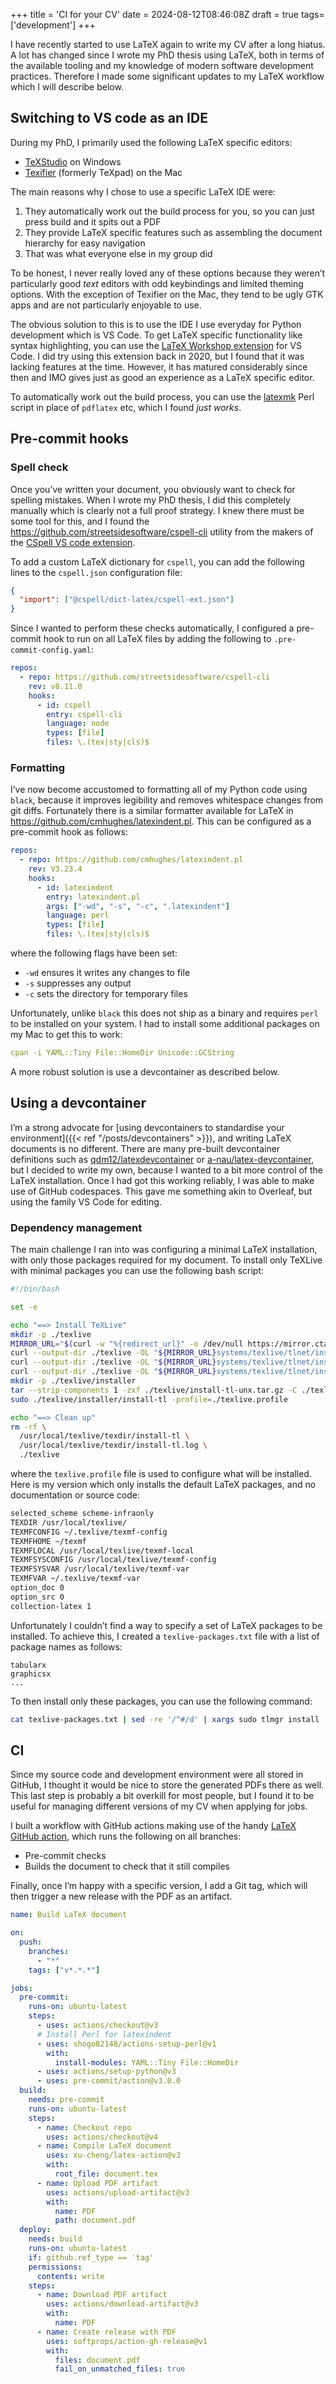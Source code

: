 +++
title = 'CI for your CV'
date = 2024-08-12T08:46:08Z
draft = true
tags=['development']
+++

I have recently started to use LaTeX again to write my CV after a long hiatus. A lot has changed since I wrote my PhD thesis using LaTeX, both in terms of the available tooling and my knowledge of modern software development practices. Therefore I made some significant updates to my LaTeX workflow which I will describe below.

## Switching to VS code as an IDE

During my PhD, I primarily used the following LaTeX specific editors:

- [TeXStudio](https://www.texstudio.org/) on Windows
- [Texifier](https://www.texifier.com/) (formerly TeXpad) on the Mac

The main reasons why I chose to use a specific LaTeX IDE were:

1. They automatically work out the build process for you, so you can just press build and it spits out a PDF
2. They provide LaTeX specific features such as assembling the document hierarchy for easy navigation
3. That was what everyone else in my group did

To be honest, I never really loved any of these options because they weren’t particularly good _text_ editors with odd keybindings and limited theming options. With the exception of Texifier on the Mac, they tend to be ugly GTK apps and are not particularly enjoyable to use.

The obvious solution to this is to use the IDE I use everyday for Python development which is VS Code. To get LaTeX specific functionality like syntax highlighting, you can use the [LaTeX Workshop extension](https://marketplace.visualstudio.com/items?itemName=James-Yu.latex-workshop) for VS Code. I did try using this extension back in 2020, but I found that it was lacking features at the time. However, it has matured considerably since then and IMO gives just as good an experience as a LaTeX specific editor.

To automatically work out the build process, you can use the [latexmk](https://mg.readthedocs.io/latexmk.html) Perl script in place of `pdflatex` etc, which I found _just works_.

## Pre-commit hooks

### Spell check

Once you’ve written your document, you obviously want to check for spelling mistakes. When I wrote my PhD thesis, I did this completely manually which is clearly not a full proof strategy. I knew there must be some tool for this, and I found the https://github.com/streetsidesoftware/cspell-cli utility from the makers of the [CSpell VS code extension](https://marketplace.visualstudio.com/items?itemName=streetsidesoftware.code-spell-checker).

To add a custom LaTeX dictionary for `cspell`, you can add the following lines to the `cspell.json` configuration file:

```json
{
  "import": ["@cspell/dict-latex/cspell-ext.json"]
}
```

Since I wanted to perform these checks automatically, I configured a pre-commit hook to run on all LaTeX files by adding the following to `.pre-commit-config.yaml`:

```yaml
repos:
  - repo: https://github.com/streetsidesoftware/cspell-cli
    rev: v8.11.0
    hooks:
      - id: cspell
        entry: cspell-cli
        language: node
        types: [file]
        files: \.(tex|sty|cls)$
```

### Formatting

I’ve now become accustomed to formatting all of my Python code using `black`, because it improves legibility and removes whitespace changes from git diffs. Fortunately there is a similar formatter available for LaTeX in https://github.com/cmhughes/latexindent.pl. This can be configured as a pre-commit hook as follows:

```yaml
repos:
  - repo: https://github.com/cmhughes/latexindent.pl
    rev: V3.23.4
    hooks:
      - id: latexindent
        entry: latexindent.pl
        args: ["-wd", "-s", "-c", ".latexindent"]
        language: perl
        types: [file]
        files: \.(tex|sty|cls)$
```

where the following flags have been set:

- `-wd` ensures it writes any changes to file
- `-s` suppresses any output
- `-c` sets the directory for temporary files

Unfortunately, unlike `black` this does not ship as a binary and requires `perl` to be installed on your system. I had to install some additional packages on my Mac to get this to work:

```yaml
cpan -i YAML::Tiny File::HomeDir Unicode::GCString
```

A more robust solution is use a devcontainer as described below.

## Using a devcontainer

I’m a strong advocate for [using devcontainers to standardise your environment]({{< ref "/posts/devcontainers" >}}), and writing LaTeX documents is no different. There are many pre-built devcontainer definitions such as [qdm12/latexdevcontainer](https://github.com/qdm12/latexdevcontainer) or [a-nau/latex-devcontainer](https://github.com/a-nau/latex-devcontainer), but I decided to write my own, because I wanted to a bit more control of the LaTeX installation. Once I had got this working reliably, I was able to make use of GitHub codespaces. This gave me something akin to Overleaf, but using the family VS Code for editing.

### Dependency management

The main challenge I ran into was configuring a minimal LaTeX installation, with only those packages required for my document. To install only TeXLive with minimal packages you can use the following bash script:

```bash
#!/bin/bash

set -e

echo "==> Install TeXLive"
mkdir -p ./texlive
MIRROR_URL="$(curl -w "%{redirect_url}" -o /dev/null https://mirror.ctan.org/)"
curl --output-dir ./texlive -OL "${MIRROR_URL}systems/texlive/tlnet/install-tl-unx.tar.gz"
curl --output-dir ./texlive -OL "${MIRROR_URL}systems/texlive/tlnet/install-tl-unx.tar.gz.sha512"
curl --output-dir ./texlive -OL "${MIRROR_URL}systems/texlive/tlnet/install-tl-unx.tar.gz.sha512.asc"
mkdir -p ./texlive/installer
tar --strip-components 1 -zxf ./texlive/install-tl-unx.tar.gz -C ./texlive/installer
sudo ./texlive/installer/install-tl -profile=./texlive.profile

echo "==> Clean up"
rm -rf \
  /usr/local/texlive/texdir/install-tl \
  /usr/local/texlive/texdir/install-tl.log \
  ./texlive
```

where the `texlive.profile` file is used to configure what will be installed. Here is my version which only installs the default LaTeX packages, and no documentation or source code:

```bash
selected_scheme scheme-infraonly
TEXDIR /usr/local/texlive/
TEXMFCONFIG ~/.texlive/texmf-config
TEXMFHOME ~/texmf
TEXMFLOCAL /usr/local/texlive/texmf-local
TEXMFSYSCONFIG /usr/local/texlive/texmf-config
TEXMFSYSVAR /usr/local/texlive/texmf-var
TEXMFVAR ~/.texlive/texmf-var
option_doc 0
option_src 0
collection-latex 1
```

Unfortunately I couldn’t find a way to specify a set of LaTeX packages to be installed. To achieve this, I created a `texlive-packages.txt` file with a list of package names as follows:

```
tabularx
graphicsx
...
```

To then install only these packages, you can use the following command:

```bash
cat texlive-packages.txt | sed -re '/^#/d' | xargs sudo tlmgr install
```

## CI

Since my source code and development environment were all stored in GitHub, I thought it would be nice to store the generated PDFs there as well. This last step is probably a bit overkill for most people, but I found it to be useful for managing different versions of my CV when applying for jobs.

I built a workflow with GitHub actions making use of the handy [LaTeX GitHub action](https://github.com/marketplace/actions/github-action-for-latex), which runs the following on all branches:

- Pre-commit checks
- Builds the document to check that it still compiles

Finally, once I’m happy with a specific version, I add a Git tag, which will then trigger a new release with the PDF as an artifact.

```yaml
name: Build LaTeX document

on:
  push:
    branches:
      - "*"
    tags: ["v*.*.*"]

jobs:
  pre-commit:
    runs-on: ubuntu-latest
    steps:
      - uses: actions/checkout@v3
      # Install Perl for latexindent
      - uses: shogo82148/actions-setup-perl@v1
        with:
          install-modules: YAML::Tiny File::HomeDir
      - uses: actions/setup-python@v3
      - uses: pre-commit/action@v3.0.0
  build:
    needs: pre-commit
    runs-on: ubuntu-latest
    steps:
      - name: Checkout repo
        uses: actions/checkout@v4
      - name: Compile LaTeX document
        uses: xu-cheng/latex-action@v3
        with:
          root_file: document.tex
      - name: Upload PDF artifact
        uses: actions/upload-artifact@v3
        with:
          name: PDF
          path: document.pdf
  deploy:
    needs: build
    runs-on: ubuntu-latest
    if: github.ref_type == 'tag'
    permissions:
      contents: write
    steps:
      - name: Download PDF artifact
        uses: actions/download-artifact@v3
        with:
          name: PDF
      - name: Create release with PDF
        uses: softprops/action-gh-release@v1
        with:
          files: document.pdf
          fail_on_unmatched_files: true
```
